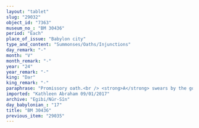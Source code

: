 ```yaml
---
layout: "tablet"
slug: "29032"
object_id: "7363"
museum_no_: "BM 30436"
period: "Each"
place_of_issue: "Babylon city"
type_and_content: "Summonses/Oaths/Injunctions"
day_remark: "-"
month: "V"
month_remark: "-"
year: "24"
year_remark: "-"
king: "Dar"
king_remark: "-"
paraphrase: "Promissory oath.<br /> <strong>A</strong> swears by the gods [names of the gods are broken off] and by king Darius to <strong>B </strong>that he will certainly bring back at the end of Ta&scaron;rīt (VII) of Darius&rsquo;s 24<sup>th</sup> regnal year the bronze vessel without shoulder(?) (<em>tikka&scaron;u iānu</em>) and the bronze PAD-DAR-<em>tu</em> (uncl.) ploughshare (<em>&scaron;ūr&ucirc;</em>) which belong to <strong>B</strong> and that now are at his disposal. He will give them back to their owner before the deadline. Names of xxx witnesses and the scribe.<br /> &nbsp;<br /> <strong>A</strong> = ...-Nab&ucirc;/Nab&ucirc;-zēru-lī&scaron;ir//Amēl-Ea; <strong>B</strong> = Marduk-nāṣir-apli/Itti-Marduk-balāṭu//Egibi"
imported: "Kathleen Abraham 09/01/2017"
archive: "Egibi/Nūr-Sîn"
day_babylonian_: "17"
title: "BM 30436"
previous_item: "29035"
---
```

